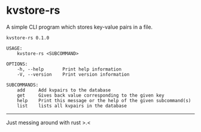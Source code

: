 # kvstore-rs

A simple CLI program which stores key-value pairs in a file.

```console
kvstore-rs 0.1.0

USAGE:
    kvstore-rs <SUBCOMMAND>

OPTIONS:
    -h, --help       Print help information
    -V, --version    Print version information

SUBCOMMANDS:
    add     Add kvpairs to the database
    get     Gives back value corresponding to the given key
    help    Print this message or the help of the given subcommand(s)
    list    lists all kvpairs in the database
```

---
Just messing around with rust >.<
